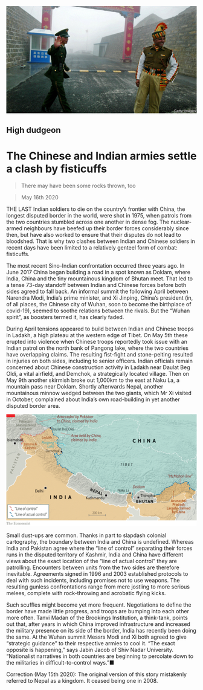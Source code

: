 ![](./images/20200516_ASP501.jpg)

## High dudgeon

# The Chinese and Indian armies settle a clash by fisticuffs

> There may have been some rocks thrown, too

> May 16th 2020

THE LAST Indian soldiers to die on the country’s frontier with China, the longest disputed border in the world, were shot in 1975, when patrols from the two countries stumbled across one another in dense fog. The nuclear-armed neighbours have beefed up their border forces considerably since then, but have also worked to ensure that their disputes do not lead to bloodshed. That is why two clashes between Indian and Chinese soldiers in recent days have been limited to a relatively genteel form of combat: fisticuffs.

The most recent Sino-Indian confrontation occurred three years ago. In June 2017 China began building a road in a spot known as Doklam, where India, China and the tiny mountainous kingdom of Bhutan meet. That led to a tense 73-day standoff between Indian and Chinese forces before both sides agreed to fall back. An informal summit the following April between Narendra Modi, India’s prime minister, and Xi Jinping, China’s president (in, of all places, the Chinese city of Wuhan, soon to become the birthplace of covid-19), seemed to soothe relations between the rivals. But the “Wuhan spirit”, as boosters termed it, has clearly faded.

During April tensions appeared to build between Indian and Chinese troops in Ladakh, a high plateau at the western edge of Tibet. On May 5th these erupted into violence when Chinese troops reportedly took issue with an Indian patrol on the north bank of Pangong lake, where the two countries have overlapping claims. The resulting fist-fight and stone-pelting resulted in injuries on both sides, including to senior officers. Indian officials remain concerned about Chinese construction activity in Ladakh near Daulat Beg Oldi, a vital airfield, and Demchok, a strategically located village. Then on May 9th another skirmish broke out 1,000km to the east at Naku La, a mountain pass near Doklam. Shortly afterwards Nepal, another mountainous minnow wedged between the two giants, which Mr Xi visited in October, complained about India’s own road-building in yet another disputed border area.

![](./images/20200516_ASM966_0.png)

Small dust-ups are common. Thanks in part to slapdash colonial cartography, the boundary between India and China is undefined. Whereas India and Pakistan agree where the “line of control” separating their forces runs in the disputed territory of Kashmir, India and China have different views about the exact location of the “line of actual control” they are patrolling. Encounters between units from the two sides are therefore inevitable. Agreements signed in 1996 and 2003 established protocols to deal with such incidents, including promises not to use weapons. The resulting gunless confrontations range from mere jostling to more serious melees, complete with rock-throwing and acrobatic flying kicks.

Such scuffles might become yet more frequent. Negotiations to define the border have made little progress, and troops are bumping into each other more often. Tanvi Madan of the Brookings Institution, a think-tank, points out that, after years in which China improved infrastructure and increased the military presence on its side of the border, India has recently been doing the same. At the Wuhan summit Messrs Modi and Xi both agreed to give “strategic guidance” to their respective armies to cool it. “The exact opposite is happening,” says Jabin Jacob of Shiv Nadar University. “Nationalist narratives in both countries are beginning to percolate down to the militaries in difficult-to-control ways.”■

Correction (May 15th 2020): The original version of this story mistakenly referred to Nepal as a kingdom. It ceased being one in 2008.